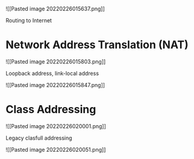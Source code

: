 ![[Pasted image 20220226015637.png]]

Routing to Internet

# Network Address Translation (NAT)
![[Pasted image 20220226015803.png]]

Loopback address, link-local address

![[Pasted image 20220226015847.png]]

# Class Addressing

![[Pasted image 20220226020001.png]]

Legacy clasfull addressing

![[Pasted image 20220226020051.png]]

